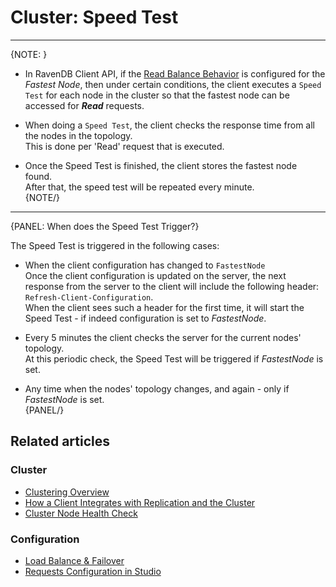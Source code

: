 # Cluster: Speed Test
---

{NOTE: }

* In RavenDB Client API, if the [Read Balance Behavior](../../client-api/configuration/load-balance-and-failover) is configured for the _Fastest Node_, 
  then under certain conditions, the client executes a `Speed Test` for each node in the cluster so that the fastest node can be accessed for ***Read*** requests.  

* When doing a `Speed Test`, the client checks the response time from all the nodes in the topology.  
  This is done per 'Read' request that is executed.  

* Once the Speed Test is finished, the client stores the fastest node found.  
  After that, the speed test will be repeated every minute.  
{NOTE/}

---

{PANEL: When does the Speed Test Trigger?}

The Speed Test is triggered in the following cases:

* When the client configuration has changed to `FastestNode`  
  Once the client configuration is updated on the server, the next response from the server to the client will include the following header: `Refresh-Client-Configuration`.  
  When the client sees such a header for the first time, it will start the Speed Test - if indeed configuration is set to _FastestNode_.  

* Every 5 minutes the client checks the server for the current nodes' topology.  
   At this periodic check, the Speed Test will be triggered if _FastestNode_ is set.  

* Any time when the nodes' topology changes, and again - only if _FastestNode_ is set.  
{PANEL/}

## Related articles

### Cluster

- [Clustering Overview](../../server/clustering/overview)
- [How a Client Integrates with Replication and the Cluster](../../client-api/cluster/how-client-integrates-with-replication-and-cluster)
- [Cluster Node Health Check](../../client-api/cluster/health-check)

### Configuration

- [Load Balance & Failover](../../client-api/configuration/load-balance-and-failover)
- [Requests Configuration in Studio](../../studio/server/client-configuration)
